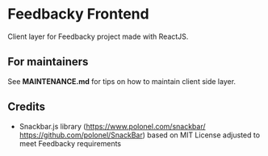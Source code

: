 # Feedbacky Frontend
Client layer for Feedbacky project made with ReactJS.

## For maintainers
See **MAINTENANCE.md** for tips on how to maintain client side layer.

## Credits
* Snackbar.js library (https://www.polonel.com/snackbar/ https://github.com/polonel/SnackBar) based on MIT License
adjusted to meet Feedbacky requirements